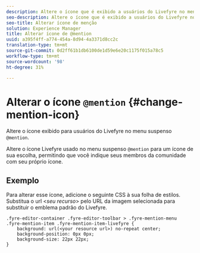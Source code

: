 ```yaml
---
description: Altere o ícone que é exibido a usuários do Livefyre no menu suspenso @mention.
seo-description: Altere o ícone que é exibido a usuários do Livefyre no menu suspenso @menção.
seo-title: Alterar ícone de menção
solution: Experience Manager
title: Alterar ícone de @mention
uuid: a395f4ff-a774-454a-8d94-4a3371d8cc2c
translation-type: tm+mt
source-git-commit: 0d2ff61b1db6100de1d59e6e20c1175f015a78c5
workflow-type: tm+mt
source-wordcount: '98'
ht-degree: 31%

---
```



# Alterar o ícone `@mention` {#change-mention-icon}

Altere o ícone exibido para usuários do Livefyre no menu suspenso `@mention`.

Altere o ícone Livefyre usado no menu suspenso `@mention` para um ícone de sua escolha, permitindo que você indique seus membros da comunidade com seu próprio ícone.

## Exemplo

Para alterar esse ícone, adicione o seguinte CSS à sua folha de estilos. Substitua o url &lt;*seu recurso*> pelo URL da imagem selecionada para substituir o emblema padrão do Livefyre.

```
.fyre-editor-container .fyre-editor-toolbar > .fyre-mention-menu .fyre-mention-item .fyre-mention-item-livefyre { 
    background: url(<your resource url>) no-repeat center; 
    background-position: 0px 0px; 
    background-size: 22px 22px; 
}
```
